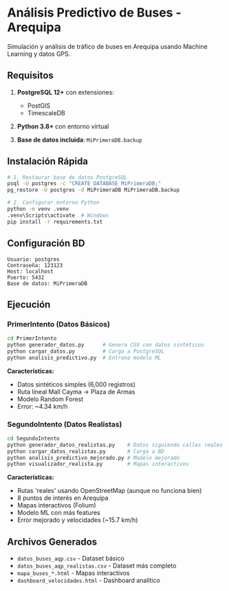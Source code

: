 # Análisis Predictivo de Buses - Arequipa

Simulación y análisis de tráfico de buses en Arequipa usando Machine Learning y datos GPS.

## Requisitos

1. **PostgreSQL 12+** con extensiones:
   - PostGIS
   - TimescaleDB

2. **Python 3.8+** con entorno virtual

3. **Base de datos incluida**: `MiPrimeraDB.backup`

## Instalación Rápida

```bash
# 1. Restaurar base de datos PostgreSQL
psql -U postgres -c "CREATE DATABASE MiPrimeraDB;"
pg_restore -U postgres -d MiPrimeraDB MiPrimeraDB.backup

# 2. Configurar entorno Python
python -m venv .venv
.venv\Scripts\activate  # Windows
pip install -r requirements.txt
```

## Configuración BD
```
Usuario: postgres
Contraseña: 123123
Host: localhost
Puerto: 5432
Base de datos: MiPrimeraDB
```

## Ejecución

### PrimerIntento (Datos Básicos)
```bash
cd PrimerIntento
python generador_datos.py      # Genera CSV con datos sintéticos
python cargar_datos.py         # Carga a PostgreSQL
python analisis_predictivo.py  # Entrena modelo ML
```

**Características:**
- Datos sintéticos simples (6,000 registros)
- Ruta lineal Mall Cayma → Plaza de Armas
- Modelo Random Forest
- Error: ~4.34 km/h

### SegundoIntento (Datos Realistas)
```bash
cd SegundoIntento
python generador_datos_realistas.py    # Datos siguiendo calles reales
python cargar_datos_realistas.py       # Carga a BD
python analisis_predictivo_mejorado.py # Modelo mejorado
python visualizador_realista.py        # Mapas interactivos
```

**Características:**
- Rutas 'reales' usando OpenStreetMap (aunque no funciona bien)
- 8 puntos de interés en Arequipa
- Mapas interactivos (Folium)
- Modelo ML con más features
- Error mejorado y velocidades (~15.7 km/h)

## Archivos Generados
- `datos_buses_aqp.csv` - Dataset básico
- `datos_buses_aqp_realistas.csv` - Dataset más completo
- `mapa_buses_*.html` - Mapas interactivos
- `dashboard_velocidades.html` - Dashboard analítico

